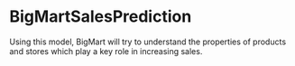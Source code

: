 # BigMartSalesPrediction
Using this model, BigMart will try to understand the properties of products and stores which play a key role in increasing sales.
